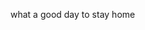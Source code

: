 what a good day to stay home


<!---
slitle/slitle is a ✨ special ✨ repository because its `README.md` (this file) appears on your GitHub profile.
You can click the Preview link to take a look at your changes.
--->
